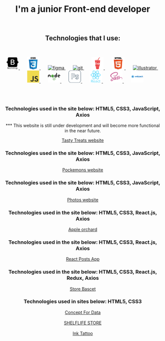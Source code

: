  <h1 align="center">I'm a junior Front-end developer</h1>
<br>
<h2 align="center">Technologies that I use:</h2>
<br>
<p align="center"> 
  <a href="https://getbootstrap.com" target="_blank" rel="noreferrer"> 
    <img src="https://raw.githubusercontent.com/devicons/devicon/master/icons/bootstrap/bootstrap-plain-wordmark.svg" alt="bootstrap" width="40" height="40"/> </a> 
    &nbsp;
    &nbsp;
    &nbsp;
  <a href="https://www.w3schools.com/css/" target="_blank" rel="noreferrer">
    <img src="https://raw.githubusercontent.com/devicons/devicon/master/icons/css3/css3-original-wordmark.svg" alt="css3" width="40" height="40"/> </a> 
    &nbsp;
    &nbsp;
    &nbsp;
  <a href="https://www.figma.com/" target="_blank" rel="noreferrer"> 
    <img src="https://www.vectorlogo.zone/logos/figma/figma-icon.svg" alt="figma" width="40" height="40"/> </a> 
    &nbsp;
    &nbsp;
    &nbsp;
  <a href="https://git-scm.com/" target="_blank" rel="noreferrer"> 
    <img src="https://www.vectorlogo.zone/logos/git-scm/git-scm-icon.svg" alt="git" width="40" height="40"/> </a> 
    &nbsp;
    &nbsp;
    &nbsp;
  <a href="https://gulpjs.com" target="_blank" rel="noreferrer"> 
    <img src="https://raw.githubusercontent.com/devicons/devicon/master/icons/gulp/gulp-plain.svg" alt="gulp" width="40" height="40"/> </a> 
    &nbsp;
    &nbsp;
    &nbsp;
  <a href="https://www.w3.org/html/" target="_blank" rel="noreferrer"> 
    <img src="https://raw.githubusercontent.com/devicons/devicon/master/icons/html5/html5-original-wordmark.svg" alt="html5" width="40" height="40"/> </a> 
    &nbsp;
    &nbsp;
    &nbsp;
  <a href="https://www.adobe.com/in/products/illustrator.html" target="_blank" rel="noreferrer"> 
    <img src="https://www.vectorlogo.zone/logos/adobe_illustrator/adobe_illustrator-icon.svg" alt="illustrator" width="40" height="40"/> </a> 
    &nbsp;
    &nbsp;
    &nbsp;
  <a href="https://developer.mozilla.org/en-US/docs/Web/JavaScript" target="_blank" rel="noreferrer"> 
    <img src="https://raw.githubusercontent.com/devicons/devicon/master/icons/javascript/javascript-original.svg" alt="javascript" width="40" height="40"/> </a> 
    &nbsp;
    &nbsp;
    &nbsp;
  <a href="https://nodejs.org" target="_blank" rel="noreferrer"> 
    <img src="https://raw.githubusercontent.com/devicons/devicon/master/icons/nodejs/nodejs-original-wordmark.svg" alt="nodejs" width="40" height="40"/> </a> 
    &nbsp;
    &nbsp;
    &nbsp;
  <a href="https://www.photoshop.com/en" target="_blank" rel="noreferrer"> 
    <img src="https://raw.githubusercontent.com/devicons/devicon/master/icons/photoshop/photoshop-line.svg" alt="photoshop" width="40" height="40"/> </a> 
    &nbsp;
    &nbsp;
    &nbsp;
  <a href="https://reactjs.org/" target="_blank" rel="noreferrer"> 
    <img src="https://raw.githubusercontent.com/devicons/devicon/master/icons/react/react-original-wordmark.svg" alt="react" width="40" height="40"/> </a> 
    &nbsp;
    &nbsp;
    &nbsp;
  <a href="https://sass-lang.com" target="_blank" rel="noreferrer"> 
    <img src="https://raw.githubusercontent.com/devicons/devicon/master/icons/sass/sass-original.svg" alt="sass" width="40" height="40"/> </a> 
    &nbsp;
    &nbsp;
    &nbsp;
  <a href="https://webpack.js.org" target="_blank" rel="noreferrer"> 
    <img src="https://raw.githubusercontent.com/devicons/devicon/d00d0969292a6569d45b06d3f350f463a0107b0d/icons/webpack/webpack-original-wordmark.svg" alt="webpack" width="40" height="40"/> </a> </p>

    
<div align="center">
 <br>
 <br>
 <h3>Technologies used in the site below: HTML5, CSS3, JavaScript, Axios</h3>
 <p>*** This website is still under development and will become more functional in the near future.</p>
<a href="https://smeyk.github.io/oleksii-js-hw-13/" target="_blank" rel="noreferrer">Tasty Treats website</a>
 <h3>Technologies used in the site below: HTML5, CSS3, JavaScript, Axios</h3>
  <a href="https://smeyk.github.io/oleksii-js-hw-12/" target="_blank" rel="noreferrer">Pockemons website</a>
 <br>
 <h3>Technologies used in the site below: HTML5, CSS3, JavaScript, Axios</h3>
<a href="https://smeyk.github.io/oleksii-js-hw-11/" target="_blank" rel="noreferrer">Photos website</a>
 <br>
 <h3>Technologies used in the site below: HTML5, CSS3, React.js, Axios</h3>
<a href="https://apple-orchard.netlify.app/" target="_blank" rel="noreferrer">Apple orchard</a>
  <br>
 <h3>Technologies used in the site below: HTML5, CSS3, React.js, Axios</h3>
<a href="https://smeyk.github.io/posts" target="_blank" rel="noreferrer">React Posts App</a>
 <br>
 <h3>Technologies used in the site below: HTML5, CSS3, React.js, Redux, Axios</h3>
<a href="https://smeyk.github.io/react-redux-basket/" target="_blank" rel="noreferrer">Store Bascet</a>
 <br>
 <h3>Technologies used in sites below: HTML5, CSS3</h3>
<a href="https://smeyk.github.io/concept/" target="_blank" rel="noreferrer">Concept For Data</a>
 <br>
 <br>
 <a href="https://smeyk.github.io/puma/" target="_blank" rel="noreferrer">SHELFLIFE STORE</a>
 <br>
 <br>
 <a href="https://smeyk.github.io/tatu_salon/" target="_blank" rel="noreferrer">Ink Tattoo</a>
</div>
 

